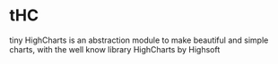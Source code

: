tHC
===

tiny HighCharts is an abstraction module to make beautiful and simple charts, with the well know library HighCharts by Highsoft 

